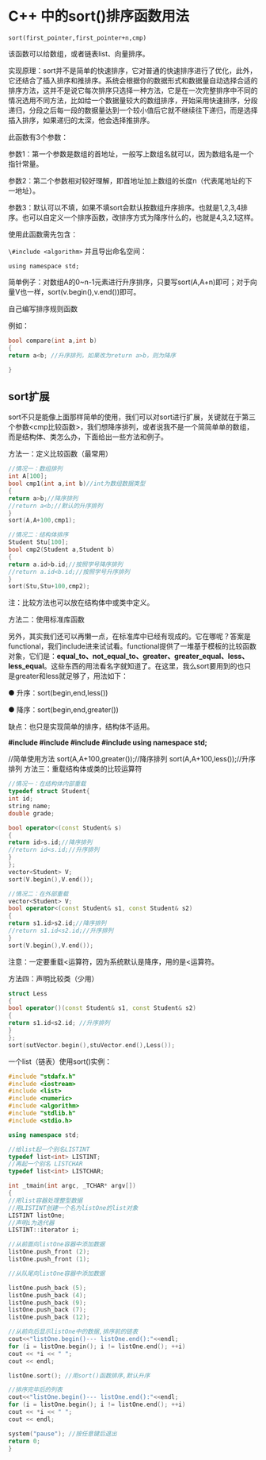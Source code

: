 # C++ 中的sort()排序函数用法

`sort(first_pointer,first_pointer+n,cmp)`

该函数可以给数组，或者链表list、向量排序。

实现原理：sort并不是简单的快速排序，它对普通的快速排序进行了优化，此外，它还结合了插入排序和推排序。系统会根据你的数据形式和数据量自动选择合适的排序方法，这并不是说它每次排序只选择一种方法，它是在一次完整排序中不同的情况选用不同方法，比如给一个数据量较大的数组排序，开始采用快速排序，分段递归，分段之后每一段的数据量达到一个较小值后它就不继续往下递归，而是选择插入排序，如果递归的太深，他会选择推排序。

此函数有3个参数：

参数1：第一个参数是数组的首地址，一般写上数组名就可以，因为数组名是一个指针常量。

参数2：第二个参数相对较好理解，即首地址加上数组的长度n（代表尾地址的下一地址）。

参数3：默认可以不填，如果不填sort会默认按数组升序排序。也就是1,2,3,4排序。也可以自定义一个排序函数，改排序方式为降序什么的，也就是4,3,2,1这样。

使用此函数需先包含：

`\#include <algorithm>`
并且导出命名空间：

`using namespace std;`

简单例子：对数组A的0~n-1元素进行升序排序，只要写sort(A,A+n)即可；对于向量V也一样，sort(v.begin(),v.end())即可。

自己编写排序规则函数

例如：

```c++
bool compare(int a,int b)
{
return a<b; //升序排列，如果改为return a>b，则为降序

}
```

## sort扩展

sort不只是能像上面那样简单的使用，我们可以对sort进行扩展，关键就在于第三个参数<cmp比较函数>，我们想降序排列，或者说我不是一个简简单单的数组，而是结构体、类怎么办，下面给出一些方法和例子。

方法一：定义比较函数（最常用）

```c++
//情况一：数组排列
int A[100];
bool cmp1(int a,int b)//int为数组数据类型
{
return a>b;//降序排列
//return a<b;//默认的升序排列
}
sort(A,A+100,cmp1);
```



```c++
//情况二：结构体排序
Student Stu[100];
bool cmp2(Student a,Student b)
{
return a.id>b.id;//按照学号降序排列
//return a.id<b.id;//按照学号升序排列
}
sort(Stu,Stu+100,cmp2);
```

注：比较方法也可以放在结构体中或类中定义。

方法二：使用标准库函数

另外，其实我们还可以再懒一点，在标准库中已经有现成的。它在哪呢？答案是functional，我们include进来试试看。functional提供了一堆基于模板的比较函数对象，它们是：**equal_to<Type>、not_equal_to<Type>、greater<Type>、greater_equal<Type>、less<Type>、less_equal<Type>**。这些东西的用法看名字就知道了。在这里，我么sort要用到的也只是greater和less就足够了，用法如下：

● 升序：sort(begin,end,less<data-type>())

● 降序：sort(begin,end,greater<data-type>())

缺点：也只是实现简单的排序，结构体不适用。

**#include <iostream>**
**#include <cstdio>**
**#include <algorithm>**
**#include <functional>**
**using namespace std;** 

//简单使用方法
sort(A,A+100,greater<int>());//降序排列
sort(A,A+100,less<int>());//升序排列
方法三：重载结构体或类的比较运算符

```c++
//情况一：在结构体内部重载
typedef struct Student{
int id;
string name;
double grade;

bool operator<(const Student& s)
{
return id>s.id;//降序排列
//return id<s.id;//升序排列
}
};
vector<Student> V;
sort(V.begin(),V.end());
```

```c++
//情况二：在外部重载
vector<Student> V;
bool operator<(const Student& s1, const Student& s2)
{
return s1.id>s2.id;//降序排列
//return s1.id<s2.id;//升序排列
}
sort(V.begin(),V.end());
```


注意：一定要重载<运算符，因为系统默认是降序，用的是<运算符。

方法四：声明比较类（少用）

```c++
struct Less
{
bool operator()(const Student& s1, const Student& s2)
{
return s1.id<s2.id; //升序排列
}
};
sort(sutVector.begin(),stuVector.end(),Less());
```


一个list（链表）使用sort()实例：

```c++
#include "stdafx.h"
#include <iostream>
#include <list>
#include <numeric>
#include <algorithm>
#include "stdlib.h"
#include <stdio.h>

using namespace std;

//给list起一个别名LISTINT
typedef list<int> LISTINT;
//再起一个别名 LISTCHAR
typedef list<int> LISTCHAR;

int _tmain(int argc, _TCHAR* argv[])
{
//用list容器处理整型数据
//用LISTINT创建一个名为listOne的list对象
LISTINT listOne;
//声明i为迭代器
LISTINT::iterator i;

//从前面向listOne容器中添加数据
listOne.push_front (2);
listOne.push_front (1);

//从队尾向listOne容器中添加数据

listOne.push_back (5);
listOne.push_back (4);
listOne.push_back (9);
listOne.push_back (7);
listOne.push_back (12);

//从前向后显示listOne中的数据,排序前的链表
cout<<"listOne.begin()--- listOne.end():"<<endl;
for (i = listOne.begin(); i != listOne.end(); ++i)
cout << *i << " ";
cout << endl;

listOne.sort(); //用sort()函数排序,默认升序

//排序完毕后的列表
cout<<"listOne.begin()--- listOne.end():"<<endl;
for (i = listOne.begin(); i != listOne.end(); ++i)
cout << *i << " ";
cout << endl;

system("pause"); //按任意键后退出
return 0;
}
```

